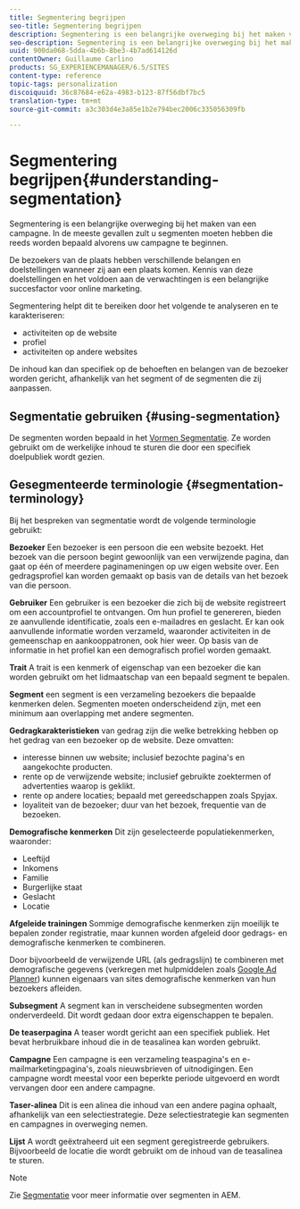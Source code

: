 ```yaml
---
title: Segmentering begrijpen
seo-title: Segmentering begrijpen
description: Segmentering is een belangrijke overweging bij het maken van een campagne
seo-description: Segmentering is een belangrijke overweging bij het maken van een campagne
uuid: 900da068-5dda-4b6b-8be3-4b7ad614126d
contentOwner: Guillaume Carlino
products: SG_EXPERIENCEMANAGER/6.5/SITES
content-type: reference
topic-tags: personalization
discoiquuid: 36c87684-e62a-4983-b123-87f56dbf7bc5
translation-type: tm+mt
source-git-commit: a3c303d4e3a85e1b2e794bec2006c335056309fb

---
```



# Segmentering begrijpen{#understanding-segmentation}

Segmentering is een belangrijke overweging bij het maken van een campagne. In de meeste gevallen zult u segmenten moeten hebben die reeds worden bepaald alvorens uw campagne te beginnen.

De bezoekers van de plaats hebben verschillende belangen en doelstellingen wanneer zij aan een plaats komen. Kennis van deze doelstellingen en het voldoen aan de verwachtingen is een belangrijke succesfactor voor online marketing.

Segmentering helpt dit te bereiken door het volgende te analyseren en te karakteriseren:

* activiteiten op de website
* profiel
* activiteiten op andere websites

De inhoud kan dan specifiek op de behoeften en belangen van de bezoeker worden gericht, afhankelijk van het segment of de segmenten die zij aanpassen.

## Segmentatie gebruiken {#using-segmentation}

De segmenten worden bepaald in het [Vormen Segmentatie](/help/sites-administering/campaign-segmentation.md). Ze worden gebruikt om de werkelijke inhoud te sturen die door een specifiek doelpubliek wordt gezien.

## Gesegmenteerde terminologie {#segmentation-terminology}

Bij het bespreken van segmentatie wordt de volgende terminologie gebruikt:

**Bezoeker** Een bezoeker is een persoon die een website bezoekt. Het bezoek van die persoon begint gewoonlijk van een verwijzende pagina, dan gaat op één of meerdere paginameningen op uw eigen website over. Een gedragsprofiel kan worden gemaakt op basis van de details van het bezoek van die persoon.

**Gebruiker** Een gebruiker is een bezoeker die zich bij de website registreert om een accountprofiel te ontvangen. Om hun profiel te genereren, bieden ze aanvullende identificatie, zoals een e-mailadres en geslacht. Er kan ook aanvullende informatie worden verzameld, waaronder activiteiten in de gemeenschap en aankooppatronen, ook hier weer. Op basis van de informatie in het profiel kan een demografisch profiel worden gemaakt.

**Trait** A trait is een kenmerk of eigenschap van een bezoeker die kan worden gebruikt om het lidmaatschap van een bepaald segment te bepalen.

**Segment** een segment is een verzameling bezoekers die bepaalde kenmerken delen. Segmenten moeten onderscheidend zijn, met een minimum aan overlapping met andere segmenten.

**Gedragkarakteristieken** van gedrag zijn die welke betrekking hebben op het gedrag van een bezoeker op de website. Deze omvatten:

* interesse binnen uw website; inclusief bezochte pagina&#39;s en aangekochte producten.
* rente op de verwijzende website; inclusief gebruikte zoektermen of advertenties waarop is geklikt.
* rente op andere locaties; bepaald met gereedschappen zoals Spyjax.
* loyaliteit van de bezoeker; duur van het bezoek, frequentie van de bezoeken.

**Demografische kenmerken** Dit zijn geselecteerde populatiekenmerken, waaronder:

* Leeftijd
* Inkomens
* Familie
* Burgerlijke staat
* Geslacht
* Locatie

**Afgeleide trainingen** Sommige demografische kenmerken zijn moeilijk te bepalen zonder registratie, maar kunnen worden afgeleid door gedrags- en demografische kenmerken te combineren.

Door bijvoorbeeld de verwijzende URL (als gedragslijn) te combineren met demografische gegevens (verkregen met hulpmiddelen zoals [Google Ad Planner](https://www.google.com/adplanner/)) kunnen eigenaars van sites demografische kenmerken van hun bezoekers afleiden.

**Subsegment** A segment kan in verscheidene subsegmenten worden onderverdeeld. Dit wordt gedaan door extra eigenschappen te bepalen.

**De teaserpagina** A teaser wordt gericht aan een specifiek publiek. Het bevat herbruikbare inhoud die in de teasalinea kan worden gebruikt.

**Campagne** Een campagne is een verzameling teaspagina&#39;s en e-mailmarketingpagina&#39;s, zoals nieuwsbrieven of uitnodigingen. Een campagne wordt meestal voor een beperkte periode uitgevoerd en wordt vervangen door een andere campagne.

**Taser-alinea** Dit is een alinea die inhoud van een andere pagina ophaalt, afhankelijk van een selectiestrategie. Deze selectiestrategie kan segmenten en campagnes in overweging nemen.

**Lijst** A wordt geëxtraheerd uit een segment geregistreerde gebruikers. Bijvoorbeeld de locatie die wordt gebruikt om de inhoud van de teasalinea te sturen.

>[!NOTE]
>
>Zie [Segmentatie](/help/sites-administering/campaign-segmentation.md) voor meer informatie over segmenten in AEM.

